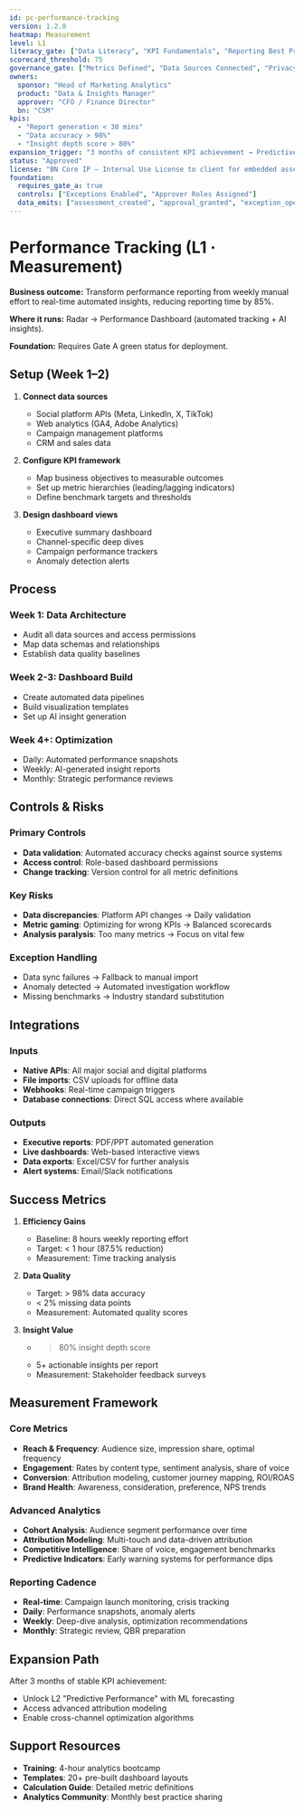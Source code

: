 ```yaml
---
id: pc-performance-tracking
version: 1.2.0
heatmap: Measurement
level: L1
literacy_gate: ["Data Literacy", "KPI Fundamentals", "Reporting Best Practices"]
scorecard_threshold: 75
governance_gate: ["Metrics Defined", "Data Sources Connected", "Privacy Compliant", "Reporting Cadence Set", "Exceptions On"]
owners:
  sponsor: "Head of Marketing Analytics"
  product: "Data & Insights Manager"
  approver: "CFO / Finance Director"
  bn: "CSM"
kpis:
  - "Report generation < 30 mins"
  - "Data accuracy > 98%"
  - "Insight depth score > 80%"
expansion_trigger: "3 months of consistent KPI achievement → Predictive Performance (L2)"
status: "Approved"
license: "BN Core IP – Internal Use License to client for embedded assets"
foundation:
  requires_gate_a: true
  controls: ["Exceptions Enabled", "Approver Roles Assigned"]
  data_emits: ["assessment_created", "approval_granted", "exception_opened"]
---
```


# Performance Tracking (L1 · Measurement)

**Business outcome:** Transform performance reporting from weekly manual effort to real-time automated insights, reducing reporting time by 85%.

**Where it runs:** Radar → Performance Dashboard (automated tracking + AI insights).

**Foundation:** Requires Gate A green status for deployment.

## Setup (Week 1–2)

1. **Connect data sources**
   - Social platform APIs (Meta, LinkedIn, X, TikTok)
   - Web analytics (GA4, Adobe Analytics)
   - Campaign management platforms
   - CRM and sales data

2. **Configure KPI framework**
   - Map business objectives to measurable outcomes
   - Set up metric hierarchies (leading/lagging indicators)
   - Define benchmark targets and thresholds

3. **Design dashboard views**
   - Executive summary dashboard
   - Channel-specific deep dives
   - Campaign performance trackers
   - Anomaly detection alerts

## Process

### Week 1: Data Architecture
- Audit all data sources and access permissions
- Map data schemas and relationships
- Establish data quality baselines

### Week 2-3: Dashboard Build
- Create automated data pipelines
- Build visualization templates
- Set up AI insight generation

### Week 4+: Optimization
- Daily: Automated performance snapshots
- Weekly: AI-generated insight reports
- Monthly: Strategic performance reviews

## Controls & Risks

### Primary Controls
- **Data validation**: Automated accuracy checks against source systems
- **Access control**: Role-based dashboard permissions
- **Change tracking**: Version control for all metric definitions

### Key Risks
- **Data discrepancies**: Platform API changes → Daily validation
- **Metric gaming**: Optimizing for wrong KPIs → Balanced scorecards
- **Analysis paralysis**: Too many metrics → Focus on vital few

### Exception Handling
- Data sync failures → Fallback to manual import
- Anomaly detected → Automated investigation workflow
- Missing benchmarks → Industry standard substitution

## Integrations

### Inputs
- **Native APIs**: All major social and digital platforms
- **File imports**: CSV uploads for offline data
- **Webhooks**: Real-time campaign triggers
- **Database connections**: Direct SQL access where available

### Outputs
- **Executive reports**: PDF/PPT automated generation
- **Live dashboards**: Web-based interactive views
- **Data exports**: Excel/CSV for further analysis
- **Alert systems**: Email/Slack notifications

## Success Metrics

1. **Efficiency Gains**
   - Baseline: 8 hours weekly reporting effort
   - Target: < 1 hour (87.5% reduction)
   - Measurement: Time tracking analysis

2. **Data Quality**
   - Target: > 98% data accuracy
   - < 2% missing data points
   - Measurement: Automated quality scores

3. **Insight Value**
   - > 80% insight depth score
   - 5+ actionable insights per report
   - Measurement: Stakeholder feedback surveys

## Measurement Framework

### Core Metrics
- **Reach & Frequency**: Audience size, impression share, optimal frequency
- **Engagement**: Rates by content type, sentiment analysis, share of voice
- **Conversion**: Attribution modeling, customer journey mapping, ROI/ROAS
- **Brand Health**: Awareness, consideration, preference, NPS trends

### Advanced Analytics
- **Cohort Analysis**: Audience segment performance over time
- **Attribution Modeling**: Multi-touch and data-driven attribution
- **Competitive Intelligence**: Share of voice, engagement benchmarks
- **Predictive Indicators**: Early warning systems for performance dips

### Reporting Cadence
- **Real-time**: Campaign launch monitoring, crisis tracking
- **Daily**: Performance snapshots, anomaly alerts
- **Weekly**: Deep-dive analysis, optimization recommendations
- **Monthly**: Strategic review, QBR preparation

## Expansion Path

After 3 months of stable KPI achievement:
- Unlock L2 "Predictive Performance" with ML forecasting
- Access advanced attribution modeling
- Enable cross-channel optimization algorithms

## Support Resources

- **Training**: 4-hour analytics bootcamp
- **Templates**: 20+ pre-built dashboard layouts
- **Calculation Guide**: Detailed metric definitions
- **Analytics Community**: Monthly best practice sharing